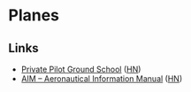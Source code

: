 # Planes

## Links

* [Private Pilot Ground School](https://ocw.mit.edu/courses/aeronautics-and-astronautics/16-687-private-pilot-ground-school-january-iap-2019/) \([HN](https://news.ycombinator.com/item?id=23588760)\)
* [AIM – Aeronautical Information Manual](https://www.faa.gov/air_traffic/publications/atpubs/aim_html/index.html) \([HN](https://news.ycombinator.com/item?id=23582297)\)


